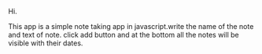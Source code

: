 Hi.

This app is a simple note taking app in javascript.write the name of the 
note and text of note. click add button and at the bottom all the notes
will be visible with their dates.